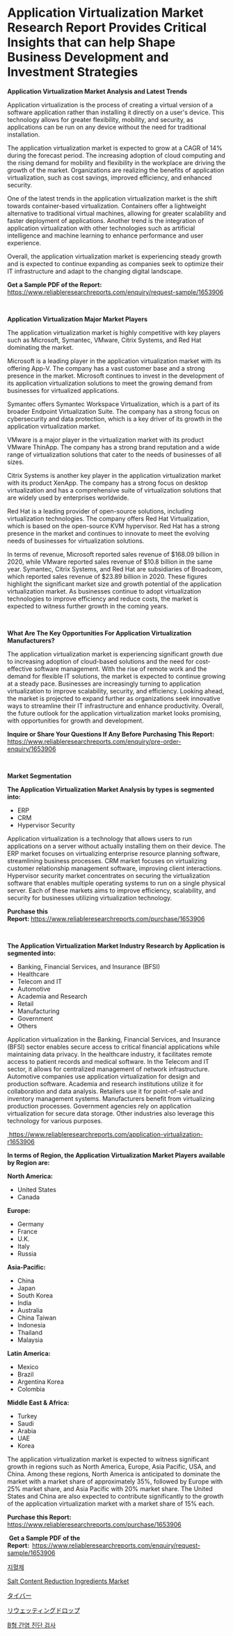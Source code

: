 <p><h1>Application Virtualization Market Research Report Provides Critical Insights that can help Shape Business Development and Investment Strategies</h1></p><p><strong>Application Virtualization Market Analysis and Latest Trends</strong></p>
<p><p>Application virtualization is the process of creating a virtual version of a software application rather than installing it directly on a user's device. This technology allows for greater flexibility, mobility, and security, as applications can be run on any device without the need for traditional installation. </p><p>The application virtualization market is expected to grow at a CAGR of 14% during the forecast period. The increasing adoption of cloud computing and the rising demand for mobility and flexibility in the workplace are driving the growth of the market. Organizations are realizing the benefits of application virtualization, such as cost savings, improved efficiency, and enhanced security.</p><p>One of the latest trends in the application virtualization market is the shift towards container-based virtualization. Containers offer a lightweight alternative to traditional virtual machines, allowing for greater scalability and faster deployment of applications. Another trend is the integration of application virtualization with other technologies such as artificial intelligence and machine learning to enhance performance and user experience.</p><p>Overall, the application virtualization market is experiencing steady growth and is expected to continue expanding as companies seek to optimize their IT infrastructure and adapt to the changing digital landscape.</p></p>
<p><strong>Get a Sample PDF of the Report:&nbsp;</strong> <a href="https://www.reliableresearchreports.com/enquiry/request-sample/1653906">https://www.reliableresearchreports.com/enquiry/request-sample/1653906</a></p>
<p>&nbsp;</p>
<p><strong>Application Virtualization Major Market Players</strong></p>
<p><p>The application virtualization market is highly competitive with key players such as Microsoft, Symantec, VMware, Citrix Systems, and Red Hat dominating the market.</p><p>Microsoft is a leading player in the application virtualization market with its offering App-V. The company has a vast customer base and a strong presence in the market. Microsoft continues to invest in the development of its application virtualization solutions to meet the growing demand from businesses for virtualized applications.</p><p>Symantec offers Symantec Workspace Virtualization, which is a part of its broader Endpoint Virtualization Suite. The company has a strong focus on cybersecurity and data protection, which is a key driver of its growth in the application virtualization market.</p><p>VMware is a major player in the virtualization market with its product VMware ThinApp. The company has a strong brand reputation and a wide range of virtualization solutions that cater to the needs of businesses of all sizes.</p><p>Citrix Systems is another key player in the application virtualization market with its product XenApp. The company has a strong focus on desktop virtualization and has a comprehensive suite of virtualization solutions that are widely used by enterprises worldwide.</p><p>Red Hat is a leading provider of open-source solutions, including virtualization technologies. The company offers Red Hat Virtualization, which is based on the open-source KVM hypervisor. Red Hat has a strong presence in the market and continues to innovate to meet the evolving needs of businesses for virtualization solutions.</p><p>In terms of revenue, Microsoft reported sales revenue of $168.09 billion in 2020, while VMware reported sales revenue of $10.8 billion in the same year. Symantec, Citrix Systems, and Red Hat are subsidiaries of Broadcom, which reported sales revenue of $23.89 billion in 2020. These figures highlight the significant market size and growth potential of the application virtualization market. As businesses continue to adopt virtualization technologies to improve efficiency and reduce costs, the market is expected to witness further growth in the coming years.</p></p>
<p>&nbsp;</p>
<p><strong>What Are The Key Opportunities For Application Virtualization Manufacturers?</strong></p>
<p><p>The application virtualization market is experiencing significant growth due to increasing adoption of cloud-based solutions and the need for cost-effective software management. With the rise of remote work and the demand for flexible IT solutions, the market is expected to continue growing at a steady pace. Businesses are increasingly turning to application virtualization to improve scalability, security, and efficiency. Looking ahead, the market is projected to expand further as organizations seek innovative ways to streamline their IT infrastructure and enhance productivity. Overall, the future outlook for the application virtualization market looks promising, with opportunities for growth and development.</p></p>
<p><strong>Inquire or Share Your Questions If Any Before Purchasing This Report:</strong> <a href="https://www.reliableresearchreports.com/enquiry/pre-order-enquiry/1653906">https://www.reliableresearchreports.com/enquiry/pre-order-enquiry/1653906</a></p>
<p>&nbsp;</p>
<p><strong>Market Segmentation</strong></p>
<p><strong>The Application Virtualization Market Analysis by types is segmented into:</strong></p>
<p><ul><li>ERP</li><li>CRM</li><li>Hypervisor Security</li></ul></p>
<p><p>Application virtualization is a technology that allows users to run applications on a server without actually installing them on their device. The ERP market focuses on virtualizing enterprise resource planning software, streamlining business processes. CRM market focuses on virtualizing customer relationship management software, improving client interactions. Hypervisor security market concentrates on securing the virtualization software that enables multiple operating systems to run on a single physical server. Each of these markets aims to improve efficiency, scalability, and security for businesses utilizing virtualization technology.</p></p>
<p><strong>Purchase this Report:&nbsp;</strong><a href="https://www.reliableresearchreports.com/purchase/1653906">https://www.reliableresearchreports.com/purchase/1653906</a></p>
<p>&nbsp;</p>
<p><strong>The Application Virtualization Market Industry Research by Application is segmented into:</strong></p>
<p><ul><li>Banking, Financial Services, and Insurance (BFSI)</li><li>Healthcare</li><li>Telecom and IT</li><li>Automotive</li><li>Academia and Research</li><li>Retail</li><li>Manufacturing</li><li>Government</li><li>Others</li></ul></p>
<p><p>Application virtualization in the Banking, Financial Services, and Insurance (BFSI) sector enables secure access to critical financial applications while maintaining data privacy. In the healthcare industry, it facilitates remote access to patient records and medical software. In the Telecom and IT sector, it allows for centralized management of network infrastructure. Automotive companies use application virtualization for design and production software. Academia and research institutions utilize it for collaboration and data analysis. Retailers use it for point-of-sale and inventory management systems. Manufacturers benefit from virtualizing production processes. Government agencies rely on application virtualization for secure data storage. Other industries also leverage this technology for various purposes.</p></p>
<p><a href="https://www.reliableresearchreports.com/application-virtualization-r1653906">&nbsp;https://www.reliableresearchreports.com/application-virtualization-r1653906</a></p>
<p><strong>In terms of Region, the Application Virtualization Market Players available by Region are:</strong></p>
<p>
    <p> <strong> North America: </strong>
        <ul>
            <li>United States</li>
            <li>Canada</li>
        </ul>
        </p> 
    <p> <strong> Europe: </strong>
        <ul>
            <li>Germany</li>
            <li>France</li>
            <li>U.K.</li>
            <li>Italy</li>
            <li>Russia</li>
        </ul>
        </p> 
    <p> <strong> Asia-Pacific: </strong>
        <ul>
            <li>China</li>
            <li>Japan</li>
            <li>South Korea</li>
            <li>India</li>
            <li>Australia</li>
            <li>China Taiwan</li>
            <li>Indonesia</li>
            <li>Thailand</li>
            <li>Malaysia</li>
        </ul>
        </p> 
    <p> <strong> Latin America: </strong>
        <ul>
            <li>Mexico</li>
            <li>Brazil</li>
            <li>Argentina Korea</li>
            <li>Colombia</li>
        </ul>
        </p> 
    <p> <strong> Middle East & Africa: </strong>
        <ul>
            <li>Turkey</li>
            <li>Saudi</li>
            <li>Arabia</li>
            <li>UAE</li>
            <li>Korea</li>
        </ul>
    </p>
    </p>
<p><p>The application virtualization market is expected to witness significant growth in regions such as North America, Europe, Asia Pacific, USA, and China. Among these regions, North America is anticipated to dominate the market with a market share of approximately 35%, followed by Europe with 25% market share, and Asia Pacific with 20% market share. The United States and China are also expected to contribute significantly to the growth of the application virtualization market with a market share of 15% each.</p></p>
<p><strong>Purchase this Report: </strong><a href="https://www.reliableresearchreports.com/purchase/1653906">https://www.reliableresearchreports.com/purchase/1653906</a></p>
<p>&nbsp;<strong>Get a Sample PDF of the Report:&nbsp;&nbsp;</strong><a href="https://www.reliableresearchreports.com/enquiry/request-sample/1653906">https://www.reliableresearchreports.com/enquiry/request-sample/1653906</a></p>
<p><strong></strong></p>
<p><p><a href="https://github.com/royErdmtyan906778/Market-Research-Report-List-1/blob/main/662656849191.md">지혈제</a></p><p><a href="https://github.com/wusalecollins540tpqoz/Market-Research-Report-List-2/blob/main/salt-content-reduction-ingredients-market.md">Salt Content Reduction Ingredients Market</a></p><p><a href="https://medium.com/@saigekulas/%E7%B8%9B%E3%82%8A%E3%83%90%E3%83%BC%E5%B8%82%E5%A0%B4%E8%A6%8F%E6%A8%A1-%E5%B8%82%E5%A0%B4%E5%B1%95%E6%9C%9B%E3%81%A8%E5%B8%82%E5%A0%B4%E4%BA%88%E6%B8%AC-2024%E5%B9%B4%E3%81%8B%E3%82%892031%E5%B9%B4-9cc60ed2498e">タイバー</a></p><p><a href="https://medium.com/@kaydenjohns1964/%E3%83%AA%E3%82%A6%E3%82%A7%E3%83%83%E3%83%86%E3%82%A3%E3%83%B3%E3%82%B0%E3%83%89%E3%83%AD%E3%83%83%E3%83%97%E3%82%B9%E5%B8%82%E5%A0%B4%E8%A6%8F%E6%A8%A1%E3%81%AF-%E3%82%B0%E3%83%AD%E3%83%BC%E3%83%90%E3%83%AB%E7%94%A3%E6%A5%AD%E3%81%AB%E3%81%8A%E3%81%91%E3%82%8B%E6%9C%80%E9%81%A9%E3%81%AA%E3%83%9E%E3%83%BC%E3%82%B1%E3%83%86%E3%82%A3%E3%83%B3%E3%82%B0%E3%83%81%E3%83%A3%E3%83%8D%E3%83%AB%E3%82%92%E6%98%8E%E3%82%89%E3%81%8B%E3%81%AB%E3%81%97%E3%81%BE%E3%81%99-b6c9a3519f67">リウェッティングドロップ</a></p><p><a href="https://github.com/valroy852/Market-Research-Report-List-1/blob/main/195557849192.md">B형 간염 진단 검사</a></p></p>
